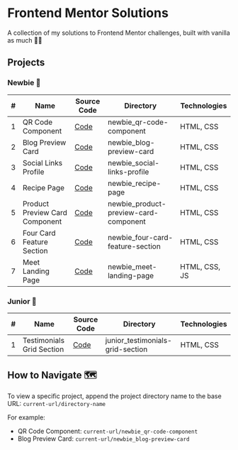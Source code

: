 # Frontend Mentor Solutions

A collection of my solutions to Frontend Mentor challenges, built with vanilla as much 🍦✨

## Projects

### Newbie 🌱

| # | Name | Source Code | Directory | Technologies |
|---|------|------------|-----------|--------------|
| 1 | QR Code Component | [Code](./newbie_qr-code-component) | newbie_qr-code-component | HTML, CSS |
| 2 | Blog Preview Card | [Code](./newbie_blog-preview-card) | newbie_blog-preview-card | HTML, CSS |
| 3 | Social Links Profile | [Code](./newbie_social-links-profile) | newbie_social-links-profile | HTML, CSS |
| 4 | Recipe Page | [Code](./newbie_recipe-page) | newbie_recipe-page | HTML, CSS |
| 5 | Product Preview Card Component | [Code](./newbie_product-preview-card-component) | newbie_product-preview-card-component | HTML, CSS |
| 6 | Four Card Feature Section | [Code](./newbie_four-card-feature-section) | newbie_four-card-feature-section | HTML, CSS |
| 7 | Meet Landing Page | [Code](./newbie_meet-landing-page) | newbie_meet-landing-page | HTML, CSS, JS |

### Junior 🌟

| # | Name | Source Code | Directory | Technologies |
|---|------|------------|-----------|--------------|
| 1 | Testimonials Grid Section | [Code](./junior_testimonials-grid-section) | junior_testimonials-grid-section | HTML, CSS |

## How to Navigate 🗺️

To view a specific project, append the project directory name to the base URL:
```current-url/directory-name```

For example:
- QR Code Component: ```current-url/newbie_qr-code-component```
- Blog Preview Card: ```current-url/newbie_blog-preview-card```